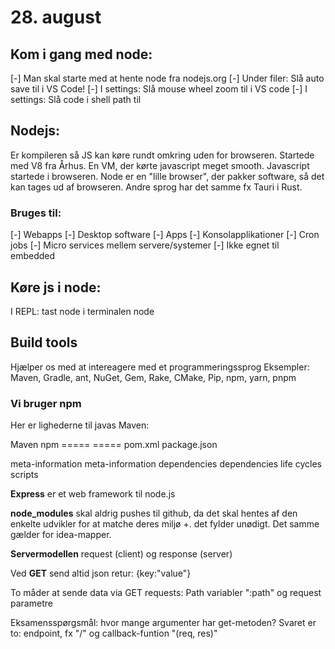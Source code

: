 # 28. august

## Kom i gang med node:

[-] Man skal starte med at hente node fra nodejs.org
[-] Under filer: Slå auto save til i VS Code!
[-] I settings: Slå mouse wheel zoom til i VS code
[-] I settings: Slå code i shell path til

## Nodejs:

Er kompileren så JS kan køre rundt omkring uden for browseren.
Startede med V8 fra Århus. En VM, der kørte javascript meget smooth.
Javascript startede i browseren.
Node er en "lille browser", der pakker software, så det kan tages ud af browseren.
Andre sprog har det samme fx Tauri i Rust.

### Bruges til:

[-] Webapps
[-] Desktop software
[-] Apps
[-] Konsolapplikationer
[-] Cron jobs
[-] Micro services mellem servere/systemer
[-] Ikke egnet til embedded

## Køre js i node:

I REPL: tast node i terminalen
node <filename>



## Build tools
Hjælper os med at intereagere med et programmeringssprog
Eksempler: Maven, Gradle, ant, NuGet, Gem, Rake, CMake, Pip, npm, yarn, pnpm

### Vi bruger npm
Her er lighederne til javas Maven:

Maven               npm
=====               =====
pom.xml             package.json

meta-information    meta-information
dependencies        dependencies
life cycles         scripts

**Express** er et web framework til node.js

**node_modules** skal aldrig pushes til github, da det skal hentes af den enkelte udvikler for at matche deres miljø +. det fylder unødigt. Det samme gælder for idea-mapper.

**Servermodellen** request (client) og response (server)

Ved **GET** send altid json retur: {key:"value"}

To måder at sende data via GET requests: Path variabler ":path" og request parametre 

Eksamensspørgsmål: hvor mange argumenter har get-metoden? Svaret er to: endpoint, fx "/" og callback-funtion "(req, res)"